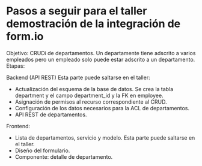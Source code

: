 # Pasos a seguir para el taller demostración de la integración de form.io

Objetivo: CRUDi de departamentos. Un departamente tiene adscrito a varios empleados pero un empleado solo puede estar adscrito a un departamento.
Etapas:

Backend (API REST) Esta parte puede saltarse en el taller:

- Actualización del esquema de la base de datos.
  Se crea la tabla department y el campo department_id y la FK en employee.
- Asignación de permisos al recurso correspondiente al CRUD.
- Configuración de los datos necesarios para la ACL de departamentos.
- API REST de departamentos.

Frontend:

- Lista de departamentos, servicio y modelo. Esta parte puede saltarse en el taller.
- Diseño del formulario.
- Componente: detalle de departamento.
